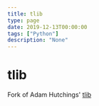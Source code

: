 ```yaml
---
title: tlib
type: page
date: 2019-12-13T00:00:00
tags: ["Python"]
description: "None"
---
```


# tlib

Fork of Adam Hutchings' [tlib](https://github.com/adamhutchings/tlib)
